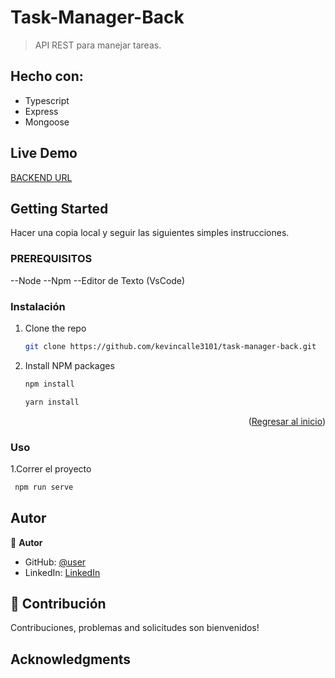 ﻿<a name="readme-top"></a>

# Task-Manager-Back

> API REST para manejar tareas.

## Hecho con:
- Typescript
- Express
- Mongoose


## Live Demo

[BACKEND URL](https://task-manager-back-production-101.up.railway.app/)

## Getting Started

Hacer una copia local y seguir las siguientes simples instrucciones.

### PREREQUISITOS

--Node 
--Npm 
--Editor de Texto (VsCode)

### Instalación

1. Clone the repo
   ```sh
   git clone https://github.com/kevincalle3101/task-manager-back.git
   ```
2. Install NPM packages
   ```sh
   npm install
   ```
   ```sh
   yarn install
   ```

<p align="right">(<a href="#readme-top">Regresar al inicio</a>)</p>

### Uso

1.Correr el proyecto

```sh
 npm run serve
```

## Autor

👤 **Autor**

- GitHub: [@user](https://github.com/kevincalle3101)
- LinkedIn: [LinkedIn](https://www.linkedin.com/in/kevin-calle-mendoza-53935b273/)

## 🤝 Contribución

Contribuciones, problemas and solicitudes son bienvenidos!

## Acknowledgments
